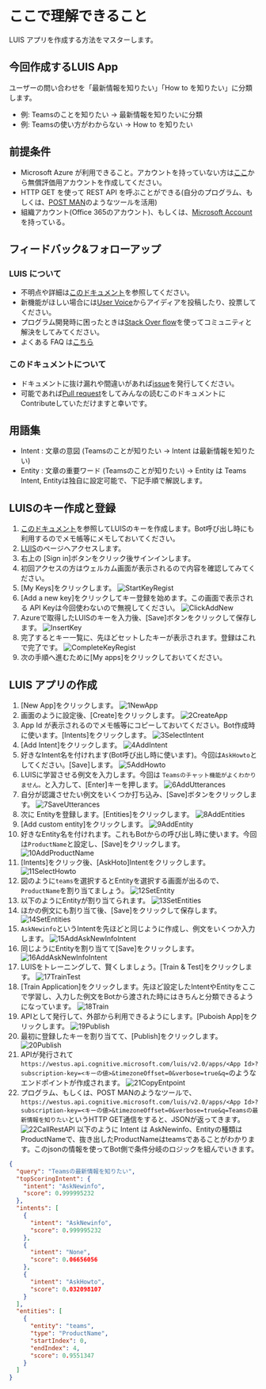 # ここで理解できること
LUIS アプリを作成する方法をマスターします。

## 今回作成するLUIS App

ユーザーの問い合わせを「最新情報を知りたい」「How to を知りたい」に分類します。
- 例: Teamsのことを知りたい -> 最新情報を知りたいに分類
- 例: Teamsの使い方がわからない -> How to を知りたい

## 前提条件
- Microsoft Azure が利用できること。アカウントを持っていない方は[ここ](https://azure.microsoft.com/ja-jp/free/)から無償評価用アカウントを作成してください。
- HTTP GET を使って REST API を呼ぶことができる(自分のプログラム、もしくは、[POST MAN](https://chrome.google.com/webstore/detail/postman/fhbjgbiflinjbdggehcddcbncdddomop?hl=en)のようなツールを活用)
- 組織アカウント(Office 365のアカウント)、もしくは、[Microsoft Account](https://www.microsoft.com/ja-jp/msaccount/default.aspx)を持っている。

## フィードバック&フォローアップ
### LUIS について
- 不明点や詳細は[このドキュメント](https://docs.microsoft.com/ja-jp/azure/cognitive-services/LUIS/home)を参照してください。
- 新機能がほしい場合には[User Voice](https://cognitive.uservoice.com/forums/551524-luis)からアイディアを投稿したり、投票してください。
- プログラム開発時に困ったときは[Stack Over flow](https://stackoverflow.com/questions/tagged/luishttps://stackoverflow.com/questions/tagged/luis)を使ってコミュニティと解決をしてみてください。
- よくある FAQ は[こちら](https://docs.microsoft.com/ja-jp/azure/cognitive-services/LUIS/luis-resources-faq)

### このドキュメントについて
- ドキュメントに抜け漏れや間違いがあれば[issue](https://github.com/NT-D/TeamsBotHandsOn/issues)を発行してください。
- 可能であれば[Pull request](https://github.com/NT-D/TeamsBotHandsOn/pulls)をしてみんなの読むこのドキュメントにContributeしていただけますと幸いです。

## 用語集
- Intent : 文章の意図 (Teamsのことが知りたい -> Intent は最新情報を知りたい)
- Entity : 文章の重要ワード (Teamsのことが知りたい) -> Entity は Teams
Intent, Entityは独自に設定可能で、下記手順で解説します。

## LUISのキー作成と登録
1. [このドキュメント](https://docs.microsoft.com/ja-jp/azure/cognitive-services/LUIS/AzureIbizaSubscription)を参照してLUISのキーを作成します。Bot呼び出し時にも利用するのでメモ帳等にメモしておいてください。
2. [LUIS](https://www.luis.ai)のページへアクセスします。
3. 右上の [Sign in]ボタンをクリック後サインインします。
4. 初回アクセスの方はウェルカム画面が表示されるので内容を確認してみてください。
5. [My Keys]をクリックします。
![StartKeyRegist](Images/StartKeyRegist.png)
6. [Add a new key]をクリックしてキー登録を始めます。この画面で表示される API Keyは今回使わないので無視してください。
![ClickAddNew](Images/ClickAddNew.png)
7. Azureで取得したLUISのキーを入力後、[Save]ボタンをクリックして保存します。
![InsertKey](Images/InsertKey.png)
8. 完了するとキー一覧に、先ほどセットしたキーが表示されます。登録はこれで完了です。
![CompleteKeyRegist](Images/CompleteKeyRegist.png)
9. 次の手順へ進むために[My apps]をクリックしておいてください。

## LUIS アプリの作成
1. [New App]をクリックします。
![1NewApp](Images/1NewApp.png)
2. 画面のように設定後、[Create]をクリックします。
![2CreateApp](Images/2CreateApp.png)
3. App Id が表示されるのでメモ帳等にコピーしておいてください。Bot作成時に使います。[Intents]をクリックします。
![3SelectIntent](Images/3SelectIntent.png)
4. [Add Intent]をクリックします。
![4AddIntent](Images/4AddIntent.png)
5. 好きなIntent名を付けれます(Bot呼び出し時に使います)。今回は`AskHowto`としてください。[Save]します。
![5AddHowto](Images/5AddHowto.png)
6. LUISに学習させる例文を入力します。今回は `Teamsのチャット機能がよくわかりません。`と入力して、[Enter]キーを押します。
![6AddUtterances](Images/6AddUtterances.png)
7. 自分が認識させたい例文をいくつか打ち込み、[Save]ボタンをクリックします。
![7SaveUtterances](Images/7SaveUtterances.png)
8. 次に Entityを登録します。[Entities]をクリックします。
![8AddEntities](Images/8AddEntities.png)
9. [Add custom entity]をクリックします。
![9AddEntity](Images/9AddEntity.png)
10. 好きなEntity名を付けれます。これもBotからの呼び出し時に使います。今回は`ProductName`と設定し、[Save]をクリックします。
![10AddProductName](Images/10AddProductName.png)
11. [Intents]をクリック後、[AskHoto]Intentをクリックします。
![11SelectHowto](Images/11SelectHowto.png)
12. 図のように`teams`を選択するとEntityを選択する画面が出るので、`ProductName`を割り当てましょう。
![12SetEntity](Images/12SetEntity.png)
13. 以下のようにEntityが割り当てられます。
![13SetEntities](Images/13SetEntities.png)
14. ほかの例文にも割り当て後、[Save]をクリックして保存します。
![14SetEntities](Images/14SetEntities.png)
15. `AskNewinfo`というIntentを先ほどと同じように作成し、例文をいくつか入力します。
![15AddAskNewInfoIntent](Images/15AddAskNewInfoIntent.png)
16. 同じようにEntityを割り当てて[Save]をクリックします。
![16AddAskNewInfoIntent](Images/16AddAskNewInfoIntent.png)
17. LUISをトレーニングして、賢くしましょう。[Train & Test]をクリックします。
![17TrainTest](Images/17TrainTest.png)
18. [Train Application]をクリックします。先ほど設定したIntentやEntityをここで学習し、入力した例文をBotから渡された時にはきちんと分類できるようになっています。
![18Train](Images/18Train.png)
19. APIとして発行して、外部から利用できるようにします。[Puboish App]をクリックします。
![19Publish](Images/19Publish.png)
20. 最初に登録したキーを割り当てて、[Publish]をクリックします。
![20Publish](Images/20Publish.png)
21. APIが発行されて`https://westus.api.cognitive.microsoft.com/luis/v2.0/apps/<App Id>?subscription-key=<キーの値>&timezoneOffset=0&verbose=true&q=`のようなエンドポイントが作成されます。
![21CopyEntpoint](Images/21CopyEntpoint.png)
22. プログラム、もしくは、POST MANのようなツールで、`https://westus.api.cognitive.microsoft.com/luis/v2.0/apps/<App Id>?subscription-key=<キーの値>&timezoneOffset=0&verbose=true&q=Teamsの最新情報を知りたい`というHTTP GET通信をすると、JSONが返ってきます。
![22CallRestAPI](Images/22CallRestAPI.png)
以下のように Intent は AskNewinfo、Entityの種類はProductNameで、抜き出したProductNameはteamsであることがわかります。このjsonの情報を使ってBot側で条件分岐のロジックを組んでいきます。
```json
{
  "query": "Teamsの最新情報を知りたい",
  "topScoringIntent": {
    "intent": "AskNewinfo",
    "score": 0.999995232
  },
  "intents": [
    {
      "intent": "AskNewinfo",
      "score": 0.999995232
    },
    {
      "intent": "None",
      "score": 0.06656056
    },
    {
      "intent": "AskHowto",
      "score": 0.032098107
    }
  ],
  "entities": [
    {
      "entity": "teams",
      "type": "ProductName",
      "startIndex": 0,
      "endIndex": 4,
      "score": 0.9551347
    }
  ]
}
```
